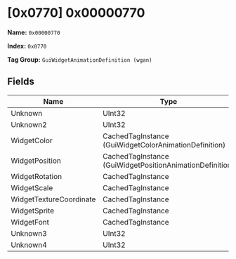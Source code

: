 # [0x0770] 0x00000770

**Name:** ```0x00000770```

**Index:** ```0x0770```

**Tag Group:** ```GuiWidgetAnimationDefinition (wgan)```

## Fields

Name	| Type	| Value
---	|---	|---	|
Unknown	|UInt32	|0
Unknown2	|UInt32	|0
WidgetColor	|CachedTagInstance (GuiWidgetColorAnimationDefinition)	|[[0x0773] 0x00000773](../GuiWidgetColorAnimationDefinition/0773.md)
WidgetPosition	|CachedTagInstance (GuiWidgetPositionAnimationDefinition)	|[[0x0774] ui\halox\alert\animations\text_slide_left](../GuiWidgetPositionAnimationDefinition/0774.md)
WidgetRotation	|CachedTagInstance	|null
WidgetScale	|CachedTagInstance	|null
WidgetTextureCoordinate	|CachedTagInstance	|null
WidgetSprite	|CachedTagInstance	|null
WidgetFont	|CachedTagInstance	|null
Unknown3	|UInt32	|0
Unknown4	|UInt32	|0


